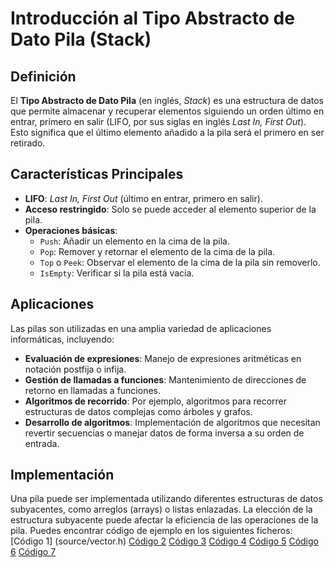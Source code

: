 # Introducción al Tipo Abstracto de Dato Pila (Stack)

## Definición

El **Tipo Abstracto de Dato Pila** (en inglés, *Stack*) es una estructura de datos que permite almacenar y recuperar elementos siguiendo un orden último en entrar, primero en salir (LIFO, por sus siglas en inglés *Last In, First Out*). Esto significa que el último elemento añadido a la pila será el primero en ser retirado.

## Características Principales

- **LIFO**: *Last In, First Out* (último en entrar, primero en salir).
- **Acceso restringido**: Solo se puede acceder al elemento superior de la pila.
- **Operaciones básicas**:
  - `Push`: Añadir un elemento en la cima de la pila.
  - `Pop`: Remover y retornar el elemento de la cima de la pila.
  - `Top` o `Peek`: Observar el elemento de la cima de la pila sin removerlo.
  - `IsEmpty`: Verificar si la pila está vacía.

## Aplicaciones

Las pilas son utilizadas en una amplia variedad de aplicaciones informáticas, incluyendo:

- **Evaluación de expresiones**: Manejo de expresiones aritméticas en notación postfija o infija.
- **Gestión de llamadas a funciones**: Mantenimiento de direcciones de retorno en llamadas a funciones.
- **Algoritmos de recorrido**: Por ejemplo, algoritmos para recorrer estructuras de datos complejas como árboles y grafos.
- **Desarrollo de algoritmos**: Implementación de algoritmos que necesitan revertir secuencias o manejar datos de forma inversa a su orden de entrada.

## Implementación

Una pila puede ser implementada utilizando diferentes estructuras de datos subyacentes, como arreglos (arrays) o listas enlazadas. La elección de la estructura subyacente puede afectar la eficiencia de las operaciones de la pila. Puedes encontrar código de ejemplo en los siguientes ficheros: [Código 1] (source/vector.h) [Código 2](source/dll.h) [Código 3](source/dll_node.h) [Código 4](source/stack_v.h) [Código 5](source/stack_l.h) [Código 6](source/main_stack.cc) [Código 7](source/parenthesis.cc)

